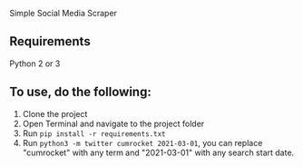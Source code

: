 Simple Social Media Scraper

## Requirements
Python 2 or 3

## To use, do the following:
1. Clone the project
2. Open Terminal and navigate to the project folder
3. Run `pip install -r requirements.txt`
4. Run `python3 -m twitter cumrocket 2021-03-01`, you can replace "cumrocket" with any term and "2021-03-01" with any search start date.